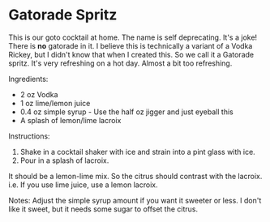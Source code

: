 # Gatorade Spritz

This is our goto cocktail at home.  The name is self deprecating.  It's a joke!  There is **no** gatorade in it.  I believe this is technically a variant of a Vodka Rickey, but I didn't know that when I created this.  So we call it a Gatorade spritz.  It's very refreshing on a hot day.  Almost a bit too refreshing.

Ingredients:
* 2 oz Vodka
* 1 oz lime/lemon juice
* 0.4 oz simple syrup - Use the half oz jigger and just eyeball this
* A splash of lemon/lime lacroix

Instructions:
1. Shake in a cocktail shaker with ice and strain into a pint glass with ice.  
1. Pour in a splash of lacroix.

It should be a lemon-lime mix.  So the citrus should contrast with the lacroix.  i.e. If you use lime juice, use a lemon lacroix.

Notes: Adjust the simple syrup amount if you want it sweeter or less.  I don't like it sweet, but it needs some sugar to offset the citrus.
